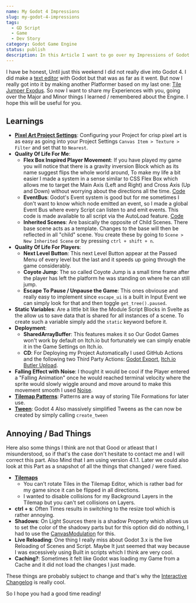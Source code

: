 ```yaml
---
name: My Godot 4 Impressions
slug: my-godot-4-impressions
tags:
  - GD Script
  - Game
  - Dev Story
category: Godot Game Engine
status: publish
description: In this Article I want to go over my Impressions of Godot 4
---
```


I have be honest, Until just this weekend I did not really dive into Godot 4. I did make a [text editor](https://maximmaeder.com/text-file-editor-with-godot-4/) with Godot  but that was as far as it went. But now I really got into it by making another Platformer based on my last one: [Tile Jumper Exodus](https://maximino.itch.io/tile-jumper-exodus). So now I want to share my Experiences with you, going over the Major and Minor things I learned / remembered about the Engine. I hope this will be useful for you.

## Learnings

- [**Pixel Art Project Settings**](https://ask.godotengine.org/122518/how-to-import-pixel-art-in-godot-4): Configuring your Project for crisp pixel art is as easy as going into your Project Settings  `Canvas Item > Texture > Filter` and set that to `Nearest`.
- **Quality Of Life For Me**:
	- **Flex Box Inspired Player Movement**: If you have played my game you will notice that there is a gravity inversion Block which as its name suggest flips the whole world around, To make my life a bit easier I made a system in a sense similar to CSS Flex Box which allows me to target the Main Axis (Left and Right) and Cross Axis (Up and Down) without worrying about the directions all the time. [Code](https://github.com/Maximinodotpy/Tile-Jumper-Exodus/blob/master/Scenes/Player/player.gd)
	- **EventBus**: Godot's Event system is good but for me sometimes I don't want to know which node emitted an event, so I made a global Event Bus where every Script can listen to and emit events. This code is made available to all script via the AutoLoad feature. [Code](https://github.com/Maximinodotpy/Tile-Jumper-Exodus/blob/master/Global%20Scripts/EventBus.gd)
	- **Inherited Scenes**: Are basically the opposite of Child Scenes. There base scene acts as a template. Changes to the base will then be reflected in all "child" scene. You create these by going to `Scene > New Inherited Scene` or by pressing `ctrl + shift + n`.
- **Quality Of Life For Players**: 
	- **Next Level Button**: This next Level Button appear at the Passed Menu of every level but the last and it speeds up going through the game considerably.
	- **Coyote Jump**: The so called Coyote Jump is a small time frame after the player has left the platform he was standing on where he can still jump.
	- **Escape To Pause / Unpause the Game**: This ones obviouse and really easy to implement since `escape_ui` is a built in Input Event we can simply look for that and then toggle `get_tree().paused`.
- **Static Variables**: Are a little bit like the Module Script Blocks in Svelte as the allow us to save data that is shared for all instances of a scene. To create such a variable simply add the `static` keyword before it.
- **Deployment**:
	- **SharedArrayBuffer**: This features makes it so Our Godot Games won't work by default on Itch.io but fortunately we can simply enable it in the Game Settings on Itch.io.
	- **CD**: For Deploying my Project Automatically I used GitHub Actions and the following two Third Party Actions: [Godot Export](https://github.com/firebelley/godot-export), [Itch.io Butler Upload](https://github.com/marketplace/actions/itch-io-butler-upload).
- **Falling Effect with Noise**: I thought it would be cool if the Player entered a "Falling Animation" once he would reached terminal velocity where the sprite would slowly wiggle around and move around to make this movement smooth I used [Noise](https://docs.godotengine.org/en/stable/classes/class_noise.html).
- **[Tilemap Patterns](https://docs.godotengine.org/en/stable/tutorials/2d/using_tilemaps.html#saving-and-loading-premade-tile-placements-using-patterns)**: Patterns are a way of storing Tile Formations for later use.
- **[Tween](https://docs.godotengine.org/en/stable/classes/class_tween.html)**: Godot 4 Also massively simplified Tweens as the can now be created by simply calling `create_tween`

## Annoying / Bad Things

Here also some things I think are not that Good or atleast that I misunderstood, so if that's the case don't hesitate to contact me and I will correct this part. Also Mind that I am using version 4.1.1. Later we could also look at this Part as a snapshot of all the things that changed / were fixed.

- **[Tilemaps](https://docs.godotengine.org/en/stable/classes/class_tilemap.html)**
	- You can't rotate Tiles in the Tilemap Editor, which is rather bad for my game since it can be flipped in all directions.
	- I wanted to disable collisions for my Background Layers in the Tilemap but you can't set collisions on Layers.
- **ctrl + s**: Often Times results in switching to the resize tool which is rather annoying.
- **Shadows**: On Light Sources there is a shadow Property which allows us to set the color of the shadowy parts but for this option did do nothing, I had to use the [CanvasModulation](https://docs.godotengine.org/en/stable/classes/class_canvasmodulate.html) for this.
- **Live Reloading**: One thing I really miss about Godot 3.x is the live Reloading of Scenes and Script. Maybe It just seemed that way because I was excessively using Built in scripts which I think are very cool.
- **Caching?**: Sometimes it felt like Godot was loading my Game from a Cache and it did not load the changes I just made.


These things are probably subject to change and that's why the [Interactive Changelog](https://godotengine.github.io/godot-interactive-changelog/) is really cool.

So I hope you had a good time reading!